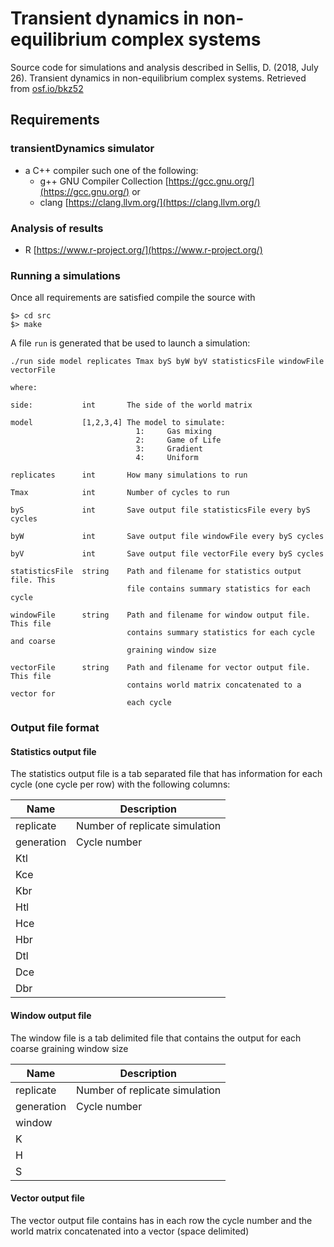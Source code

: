 # Transient dynamics in non-equilibrium complex systems

Source code for simulations and analysis described in Sellis, D. (2018, July 26). Transient dynamics in non-equilibrium complex systems. Retrieved from [osf.io/bkz52](osf.io/bkz52)

## Requirements

### transientDynamics simulator
- a C++ compiler such one of the following:
  - g++ GNU Compiler Collection [https://gcc.gnu.org/](https://gcc.gnu.org/) or
  - clang [https://clang.llvm.org/](https://clang.llvm.org/)

### Analysis of results
- R [https://www.r-project.org/](https://www.r-project.org/)

### Running a simulations

Once all requirements are satisfied compile the source with

```
$> cd src
$> make
```

A file `run` is generated that be used to launch a simulation:

```
./run side model replicates Tmax byS byW byV statisticsFile windowFile vectorFile

where:

side:           int       The side of the world matrix

model           [1,2,3,4] The model to simulate:
                            1:     Gas mixing
                            2:     Game of Life
                            3:     Gradient
                            4:     Uniform

replicates      int       How many simulations to run

Tmax            int       Number of cycles to run

byS             int       Save output file statisticsFile every byS cycles

byW             int       Save output file windowFile every byS cycles

byV             int       Save output file vectorFile every byS cycles

statisticsFile  string    Path and filename for statistics output file. This
                          file contains summary statistics for each cycle

windowFile      string    Path and filename for window output file. This file
                          contains summary statistics for each cycle and coarse
                          graining window size

vectorFile      string    Path and filename for vector output file. This file
                          contains world matrix concatenated to a vector for
                          each cycle
```

### Output file format

#### Statistics output file

The statistics output file is a tab separated file that has information for each cycle (one cycle per row)
with the following columns:

|Name      | Description                    |
|----------|--------------------------------|
|replicate | Number of replicate simulation |
|generation| Cycle number                   |
|Ktl       |                                |
|Kce       |                                |
|Kbr       |                                |
|Htl       |                                |
|Hce       |                                |
|Hbr       |                                |
|Dtl       |                                |
|Dce       |                                |
|Dbr       |                                |

#### Window output file
The window file is a tab delimited file that contains the output for each coarse graining window size

|Name      | Description                    |
|----------|--------------------------------|
|replicate | Number of replicate simulation |
|generation| Cycle number                   |
|window    |                                |
|K         |                                |
|H         |                                |
|S         |                                |

#### Vector output file
The vector output file contains has in each row the cycle number and the world matrix concatenated into a vector (space delimited)
